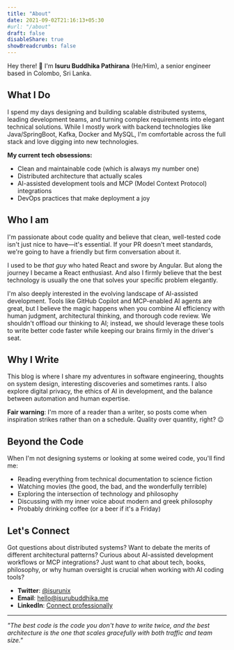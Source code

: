 ```yaml
---
title: "About"
date: 2021-09-02T21:16:13+05:30
#url: "/about"
draft: false
disableShare: true
showBreadcrumbs: false
---
```


Hey there! 👋 I'm **Isuru Buddhika Pathirana** (He/Him), a senior engineer based in Colombo, Sri Lanka.

## What I Do

I spend my days designing and building scalable distributed systems, leading development teams, and turning complex requirements into elegant technical solutions. While I mostly work with backend technologies like Java/SpringBoot, Kafka, Docker and MySQL, I'm comfortable across the full stack and love digging into new technologies.

**My current tech obsessions:**
- Clean and maintainable code (which is always my number one)
- Distributed architecture that actually scales
- AI-assisted development tools and MCP (Model Context Protocol) integrations
- DevOps practices that make deployment a joy

## Who I am

I'm passionate about code quality and believe that clean, well-tested code isn't just nice to have—it's essential. If your PR doesn't meet standards, we're going to have a friendly but firm conversation about it.

I used to be *that guy* who hated React and swore by Angular. But along the journey I became a React enthusiast. And also I firmly believe that the best technology is usually the one that solves your specific problem elegantly.

I'm also deeply interested in the evolving landscape of AI-assisted development. Tools like GitHub Copilot and MCP-enabled AI agents are great, but I believe the magic happens when you combine AI efficiency with human judgment, architectural thinking, and thorough code review. We shouldn't offload our thinking to AI; instead, we should leverage these tools to write better code faster while keeping our brains firmly in the driver's seat.

## Why I Write

This blog is where I share my adventures in software engineering, thoughts on system design, interesting discoveries and sometimes rants. I also explore digital privacy, the ethics of AI in development, and the balance between automation and human expertise. 

**Fair warning**: I'm more of a reader than a writer, so posts come when inspiration strikes rather than on a schedule. Quality over quantity, right? 😉

## Beyond the Code

When I'm not designing systems or looking at some weired code, you'll find me:
- Reading everything from technical documentation to science fiction
- Watching movies (the good, the bad, and the wonderfully terrible)
- Exploring the intersection of technology and philosophy
- Discussing with my inner voice about modern and greek philosophy
- Probably drinking coffee (or a beer if it's a Friday)

## Let's Connect

Got questions about distributed systems? Want to debate the merits of different architectural patterns? Curious about AI-assisted development workflows or MCP integrations? Just want to chat about tech, books, philosophy, or why human oversight is crucial when working with AI coding tools?

- **Twitter**: [@isurunix](https://twitter.com/isurunix)
- **Email**: hello@isurubuddhika.me
- **LinkedIn**: [Connect professionally](https://linkedin.com/in/isurubuddhika)

---

*"The best code is the code you don't have to write twice, and the best architecture is the one that scales gracefully with both traffic and team size."*
